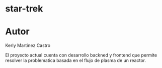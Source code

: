 # star-trek

# Autor

Kerly Martinez Castro

El proyecto actual cuenta con desarrollo backned y frontend que permite resolver la problematica basada en el flujo de plasma de un reactor.
